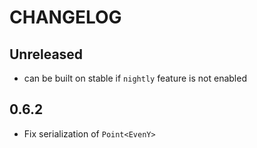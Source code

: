 # CHANGELOG

## Unreleased

- can be built on stable if `nightly` feature is not enabled

## 0.6.2

- Fix serialization of `Point<EvenY>`


